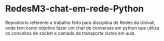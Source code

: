 # RedesM3-chat-em-rede-Python
Repositorio referente a trabalho feito para disciplina de Redes da Univali, onde tem como objetivo fazer um chat de conversas em python que utiliza os conceitos de socket e camada de transporte vistos em aula.
